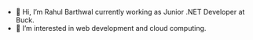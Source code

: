 - 👋 Hi, I’m Rahul Barthwal currently working as Junior .NET Developer at Buck.
- 👀 I’m interested in web development and cloud computing.


<!---
rahul-barthwal-buck/rahul-barthwal-buck is a ✨ special ✨ repository because its `README.md` (this file) appears on your GitHub profile.
You can click the Preview link to take a look at your changes.
--->
